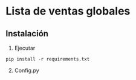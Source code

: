 # Lista de ventas globales

## Instalación
1. Ejecutar
```
pip install -r requirements.txt
``` 

2. Config.py
